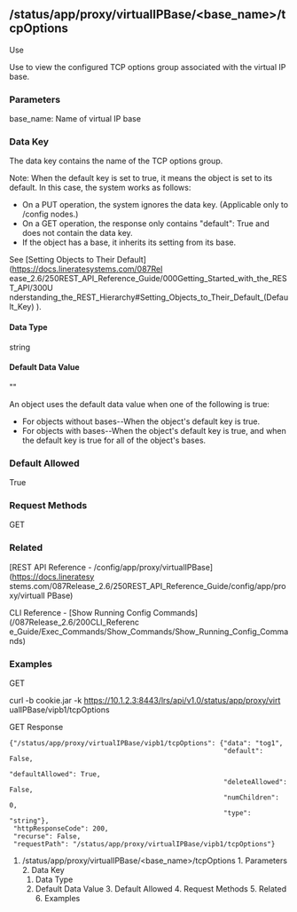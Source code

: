 ## /status/app/proxy/virtualIPBase/<base_name>/tcpOptions

Use

Use to view the configured TCP options group associated with the virtual IP
base.

### Parameters

base_name: Name of virtual IP base

### Data Key

The data key contains the name of the TCP options group.

Note: When the default key is set to true, it means the object is set to its
default. In this case, the system works as follows:

  * On a PUT operation, the system ignores the data key. (Applicable only to /config nodes.)
  * On a GET operation, the response only contains "default": True and does not contain the data key.
  * If the object has a base, it inherits its setting from its base.

See [Setting Objects to Their Default](https://docs.lineratesystems.com/087Rel
ease_2.6/250REST_API_Reference_Guide/000Getting_Started_with_the_REST_API/300U
nderstanding_the_REST_Hierarchy#Setting_Objects_to_Their_Default_(Default_Key)
).

#### Data Type

string

#### Default Data Value

""

An object uses the default data value when one of the following is true:

  * For objects without bases--When the object's default key is true.
  * For objects with bases--When the object's default key is true, and when the default key is true for all of the object's bases.

### Default Allowed

True

### Request Methods

GET

### Related

[REST API Reference - /config/app/proxy/virtualIPBase](https://docs.lineratesy
stems.com/087Release_2.6/250REST_API_Reference_Guide/config/app/proxy/virtualI
PBase)

CLI Reference - [Show Running Config Commands](/087Release_2.6/200CLI_Referenc
e_Guide/Exec_Commands/Show_Commands/Show_Running_Config_Commands)

### Examples

GET

curl -b cookie.jar -k https://10.1.2.3:8443/lrs/api/v1.0/status/app/proxy/virt
ualIPBase/vipb1/tcpOptions

GET Response

    
    
    {"/status/app/proxy/virtualIPBase/vipb1/tcpOptions": {"data": "tog1",
                                                          "default": False,
                                                          "defaultAllowed": True,
                                                          "deleteAllowed": False,
                                                          "numChildren": 0,
                                                          "type": "string"},
     "httpResponseCode": 200,
     "recurse": False,
     "requestPath": "/status/app/proxy/virtualIPBase/vipb1/tcpOptions"}
    

  1. /status/app/proxy/virtualIPBase/<base_name>/tcpOptions
    1. Parameters
    2. Data Key
      1. Data Type
      2. Default Data Value
    3. Default Allowed
    4. Request Methods
    5. Related
    6. Examples

